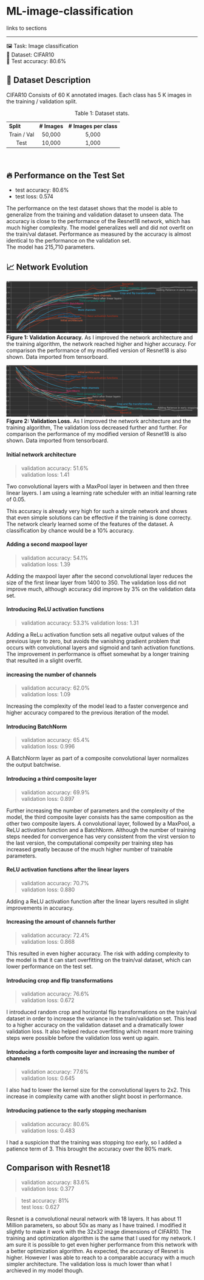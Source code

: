 # ML-image-classification

links to sections

---

🖼️ Task: Image classification  
💾 Dataset: CIFAR10   
🎯 Test accuracy: 80.6%  




## 📰 Dataset Description

CIFAR10 Consists of 60 K annotated images. Each class has 5 K images in the training / validation split. 

<p align='center'>Table 1: Dataset stats.</p>
<table align='center'>
 
  <tr>
    <td><b>Split</b></td>
    <td><b># Images</b></td>
    <td><b># Images per class</b></td>
  </tr>
  <tr>
    <td align='center'>Train / Val</td>
    <td align='center'>50,000</td>
    <td align='center'>5,000</td>
  </tr>
  <tr>
    <td align='center'>Test</td>
    <td align='center'>10,000</td>
    <td align='center'>1,000</td>
  </tr>
</table>

</br>


## 🔥 Performance on the Test Set

- test accuracy: 80.6%  
- test loss: 0.574

The performance on the test dataset shows that the model is able to generalize from the training and validation dataset to unseen data. The accuracy is close to the performance of the Resnet18 network, which has much higher complexity.
The model generalizes well and did not overfit on the train/val dataset. Performance as measured by the accuracy is almost identical to the performance on the validation set.  
The model has 215,710 parameters.

## 📈 Network Evolution


![validation accuracy](https://github.com/schulze-paul/ML-image-classification/blob/main/images/val_acc_grey.png?raw=true)
**Figure 1: Validation Accuracy.** As I improved the network architecture and the training algorithm, the network reached higher and higher accuracy. For comparison the performance of my modified version of  Resnet18 is also shown. Data imported from tensorboard.


![validation loss](https://github.com/schulze-paul/ML-image-classification/blob/main/images/val_loss_grey.png?raw=true)
**Figure 2: Validation Loss.** As I improved the network architecture and the training algorithm, The validation loss decreased further and further. For comparison the performance of my modified version of Resnet18 is also shown. Data imported from tensorboard.

#### Initial network architecture 
> validation accuracy: 51.6%  
> validation loss: 1.41  

Two convolutional layers with a MaxPool layer in between and then three linear layers. I am using a learning rate scheduler with an initial learning rate of 0.05.  


This accuracy is already very high for such a simple network and shows that even simple solutions can be effective if the training is done correcty. The network clearly learned some of the features of the dataset. A classification by chance would be a 10% accuracy.

#### Adding a second maxpool layer
> validation accuracy: 54.1%  
> validation loss: 1.39  

Adding the maxpool layer after the second convolutional layer reduces the size of the first linear layer from 1400 to 350.
The validation loss did not improve much, although accuracy did improve by 3% on the validation data set.

#### Introducing ReLU activation functions
> validation accuracy: 53.3%
> validation loss: 1.31 

Adding a ReLu activation function sets all negative output values of the previous layer to zero, but avoids the vanishing gradient problem that occurs with convolutional layers and sigmoid and tanh activation functions.  
The improvement in performance is offset somewhat by a longer training that resulted in a slight overfit.

#### increasing the number of channels
> validation accuracy: 62.0%  
> validation loss: 1.09 

Increasing the complexity of the model lead to a faster convergence and higher accuracy compared to the previous iteration of the model. 

#### Introducing BatchNorm
> validation accuracy: 65.4%  
> validation loss: 0.996  

A BatchNorm layer as part of a composite convolutional layer normalizes the output batchwise. 

#### Introducing a third composite layer
> validation accuracy: 69.9%  
> validation loss: 0.897  

Further increasing the number of parameters and the complexity of the model, the third composite layer consists has the same composition as the other two composite layers. A convolutional layer, followed by a MaxPool, a ReLU activation function and a BatchNorm. Although the number of training steps needed for convergence has very consistent from the virst version to the last version, the computational compexity per training step has increased greatly because of the much higher number of trainable parameters.

#### ReLU activation functions after the linear layers
> validation accuracy: 70.7%  
> validation loss: 0.880  

Adding a ReLU activation function after the linear layers resulted in slight improvements in accuracy.

#### Increasing the amount of channels further 
> validation accuracy: 72.4%  
> validation loss: 0.868  

This resulted in even higher accuracy. The risk with adding complexity to the model is that it can start overfitting on the train/val dataset, which can lower performance on the test set.

#### Introducing crop and flip transformations
> validation accuracy: 76.6%  
> validation loss: 0.672  

I introduced random crop and horizontal flip transformations on the train/val dataset in order to increase the variance in the train/validation set. This lead to a higher accuracy on the validation dataset and a dramatically lower validation loss. It also helped reduce overfitting which meant more training steps were possible before the validation loss went up again.

#### Introducing a forth composite layer and increasing the number of channels
> validation accuracy: 77.6%  
> validation loss: 0.645

I also had to lower the kernel size for the convolutional layers to 2x2.
This increase in complexity came with another slight boost in performance.

#### Introducing patience to the early stopping mechanism
> validation accuracy: 80.6%  
> validation loss: 0.483

I had a suspicion that the training was stopping _too_ early, so I added a patience term of 3. This brought the accuracy over the 80% mark.

## Comparison with Resnet18 
> validation accuracy: 83.6%  
> validation loss: 0.377

> test accuracy: 81%  
> test loss: 0.627

Resnet is a convolutional neural network with 18 layers. It has about 11 Million parameters, so about 50x as many as I have trained. I modified it slightly to make it work with the 32x32 image dimensions of CIFAR10. The training and optimization algorithm is the same that I used for my network. I am sure it is possible to get even higher performance from this network with a better optimization algorithm.
As expected, the accuracy of Resnet is higher. However I was able to reach to a comparable accuracy with a much simpler architecture. 
The validation loss is much lower than what I archieved in my model though.
